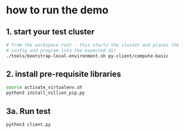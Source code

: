 # how to run the demo


## 1. start your test cluster
```bash
# from the workspace root - this starts the cluster and places the 
# config and program into the expected dir
./tools/bootstrap-local-environment.sh py-client/compute-basic
```

## 2. install pre-requisite libraries
```bash
source activate_virtualenv.sh
python3 install_nillion_pip.py
```

## 3a. Run test
```bash
python3 client.py
```
